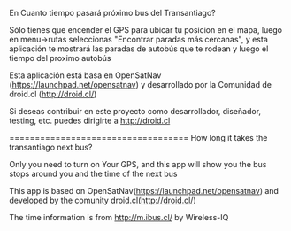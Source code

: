 En Cuanto tiempo pasará próximo bus del Transantiago?

Sólo tienes que encender el GPS para ubicar tu posicion en el mapa, luego en menu->rutas seleccionas "Encontrar paradas más cercanas", y esta aplicación te mostrará las paradas de autobús que te rodean y luego el tiempo del proximo autobús

Esta aplicación está basa en OpenSatNav (https://launchpad.net/opensatnav) y desarrollado por la Comunidad de droid.cl (http://droid.cl/)

Si deseas contribuir en este proyecto como desarrollador, diseñador, testing, etc. puedes dirigirte a http://droid.cl


===================================
How long it takes the transantiago next bus?

Only you need to turn on Your GPS, and this app will show you the bus stops around you and the time of the next bus

This app is based on OpenSatNav(https://launchpad.net/opensatnav) and developed by the comunity droid.cl(http://droid.cl/)

The time information is from http://m.ibus.cl/ by Wireless-IQ
